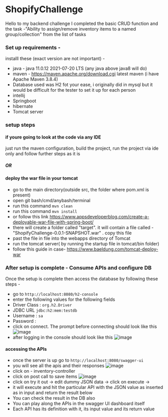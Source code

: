 # ShopifyChallenge

Hello to my backend challenge 
I completed the basic CRUD function and the task -"Ability to assign/remove inventory items to a named group/collection" from the list of tasks

### Set up requirements -
installl these (exact version are not important) -
* java - java 11.0.12 2021-07-20 LTS (any java above java8 will do)
* maven - https://maven.apache.org/download.cgi latest maven (i have Apache Maven 3.8.4)
* Database used was H2 fot your ease, i originally did in mysql but it would be difficult for the tester to set it up for each person
* intellij
* Springboot 
* hibernate
* Tomcat server


### setup steps
#### if youre going to look at the code via any IDE
just run the maven configuration, build the project, run the project via ide only and follow further steps as it is 
##### OR
#### deploy the war file in your tomcat
* go to the main directory(outside src, the folder where pom.xml is present)
* open git bash/cmd/anybash/terminal
* run this command ``` mvn clean ```
* run this command ``` mvn install ```
* or follow this link https://www.appsdeveloperblog.com/create-a-deployable-war-file-with-spring-boot/ 
* there will create a folder called "target". it will contain a file called - "ShopifyChallenge-0.0.1-SNAPSHOT.war" . copy this file
* past the file in file into the webapps directory of Tomcat
* run the tomcat server( by running the startup file in tomcat/bin folder)
* follow this guide in case- https://www.baeldung.com/tomcat-deploy-war

### After setup is complete - Consume APIs and configure DB
Once the setup is complete then access the database by following these steps - 
* go to ``` http://localhost:8080/h2-console ```
* enter the following values for the following fields 
* Driver Class : ``` org.h2.Driver ```
* JDBC URL ``` jdbc:h2:mem:testdb ```
* Username : ``` sa ```
* Password : ``` ```
* click on connect. The prompt before connecting should look like this 
![image](https://user-images.githubusercontent.com/25602564/150241434-010c19aa-0250-419e-a3fe-ba4c616716c5.png)
* after logging in the console should look like this 
![image](https://user-images.githubusercontent.com/25602564/150241571-d488b2c7-8cd5-44d0-95c0-9684a915399a.png)

#### accessing the APIs
* once the server is up go to ``` http://localhost:8080/swagger-ui ```
* you will see all the apis and their responses 
![image](https://user-images.githubusercontent.com/25602564/150243500-cfe94923-1ea0-4f3e-8a83-28e23a40bb77.png)
* click on -  inventory-controller
* click on post call to save items 
![image](https://user-images.githubusercontent.com/25602564/150243577-11940176-f501-46f5-a28c-66974acf646a.png)
* click on try it out -> edit dummy JSON data -> click on execute -> 
* it will execute and hit the particular API with the JSON value as inserted as in input and return the result below
* You can check the result in the DB also 
* You can play along the APIs in the swagger UI dashboard itself 
* Each API has its definition with it, its input value and its return value






